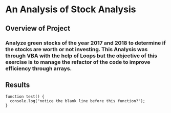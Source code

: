 # An Analysis of Stock Analysis

## Overview of Project
### Analyze green stocks of the year 2017 and 2018 to determine if the stocks are worth or not investing. This Analysis was through VBA with the help of Loops but the objective of this exercise is to manage the refactor of the code to improve efficiency through arrays.

## Results
```
function test() {
  console.log("notice the blank line before this function?");
}
```
